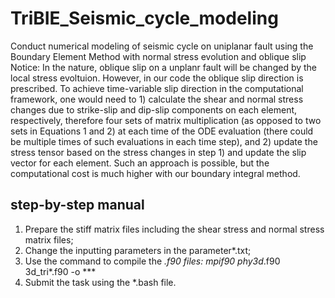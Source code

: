 # TriBIE_Seismic_cycle_modeling
  Conduct numerical modeling of seismic cycle on uniplanar fault using the Boundary Element Method with normal stress evolution and oblique slip
  Notice:
  In the nature, oblique slip on a unplanr fault will be changed by the local stress evoltuion. However, in our code the oblique slip direction is prescribed.
  To achieve time-variable slip direction in the computational framework, one would need to 1) calculate the shear and normal stress changes due to strike-slip and dip-slip components on each element, respectively, therefore four sets of matrix multiplication (as opposed to two sets in Equations 1 and 2) at each time of the ODE evaluation (there could be multiple times of such evaluations in each time step), and 2) update the stress tensor based on the stress changes in step 1) and update the slip vector for each element. Such an approach is possible, but the computational cost is much higher with our boundary integral method. 
## step-by-step manual
1. Prepare the stiff matrix files including the shear stress and normal stress matrix files;
2. Change the inputting parameters in the parameter*.txt;
3. Use the command to compile the *.f90 files: 
    mpif90 phy3d*.f90 3d_tri*.f90 -o *** 
5. Submit the task using the *.bash file.

